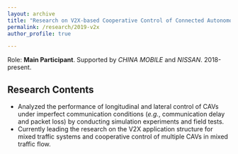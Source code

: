 ```yaml
---
layout: archive
title: "Research on V2X-based Cooperative Control of Connected Autonomous Vehicles"
permalink: /research/2019-v2x
author_profile: true

---
```


Role: **Main Participant**. Supported by *CHINA MOBILE* and *NISSAN*. 2018-present.

## Research Contents

- Analyzed the performance of longitudinal and lateral control of CAVs under imperfect communication conditions (*e.g.*, communication delay and packet loss) by conducting simulation experiments and field tests.
- Currently leading the research on the V2X application structure for mixed traffic systems and cooperative control of multiple CAVs in mixed traffic flow.

